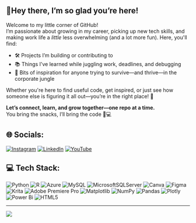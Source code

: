## 🌸Hey there, I’m so glad you’re here!

Welcome to my little corner of GitHub!  
I’m passionate about growing in my career, picking up new tech skills, and making work life a *little* less overwhelming (and a lot more fun). Here, you'll find:

- 🛠️ Projects I’m building or contributing to  
- 📚 Things I’ve learned while juggling work, deadlines, and debugging  
- 🌱 Bits of inspiration for anyone trying to survive—and thrive—in the corporate jungle  

Whether you're here to find useful code, get inspired, or just see how someone else is figuring it all out—you’re in the right place! 🫶

**Let’s connect, learn, and grow together—one repo at a time.**  
You bring the snacks, I’ll bring the code 🍪💻


## 🌐 Socials:
[![Instagram](https://img.shields.io/badge/Instagram-%23E4405F.svg?logo=Instagram&logoColor=white)](https://instagram.com/mansigoelofficial) [![LinkedIn](https://img.shields.io/badge/LinkedIn-%230077B5.svg?logo=linkedin&logoColor=white)](https://linkedin.com/in/mansigoelofficial) [![YouTube](https://img.shields.io/badge/YouTube-%23FF0000.svg?logo=YouTube&logoColor=white)](https://youtube.com/@mansi.goel.official) 

## 💻 Tech Stack:
![Python](https://img.shields.io/badge/python-3670A0?style=plastic&logo=python&logoColor=ffdd54) ![R](https://img.shields.io/badge/r-%23276DC3.svg?style=plastic&logo=r&logoColor=white) ![Azure](https://img.shields.io/badge/azure-%230072C6.svg?style=plastic&logo=microsoftazure&logoColor=white) ![MySQL](https://img.shields.io/badge/mysql-4479A1.svg?style=plastic&logo=mysql&logoColor=white) ![MicrosoftSQLServer](https://img.shields.io/badge/Microsoft%20SQL%20Server-CC2927?style=plastic&logo=microsoft%20sql%20server&logoColor=white) ![Canva](https://img.shields.io/badge/Canva-%2300C4CC.svg?style=plastic&logo=Canva&logoColor=white) ![Figma](https://img.shields.io/badge/figma-%23F24E1E.svg?style=plastic&logo=figma&logoColor=white) ![Krita](https://img.shields.io/badge/Krita-203759?style=plastic&logo=krita&logoColor=EEF37B) ![Adobe Premiere Pro](https://img.shields.io/badge/Adobe%20Premiere%20Pro-9999FF.svg?style=plastic&logo=Adobe%20Premiere%20Pro&logoColor=white) ![Matplotlib](https://img.shields.io/badge/Matplotlib-%23ffffff.svg?style=plastic&logo=Matplotlib&logoColor=black) ![NumPy](https://img.shields.io/badge/numpy-%23013243.svg?style=plastic&logo=numpy&logoColor=white) ![Pandas](https://img.shields.io/badge/pandas-%23150458.svg?style=plastic&logo=pandas&logoColor=white) ![Plotly](https://img.shields.io/badge/Plotly-%233F4F75.svg?style=plastic&logo=plotly&logoColor=white) ![Power Bi](https://img.shields.io/badge/power_bi-F2C811?style=plastic&logo=powerbi&logoColor=black) ![HTML5](https://img.shields.io/badge/html5-%23E34F26.svg?style=plastic&logo=html5&logoColor=white)

---
[![](https://visitcount.itsvg.in/api?id=the-mansi-goel&icon=0&color=5)](https://visitcount.itsvg.in)

<!-- Proudly created with GPRM ( https://gprm.itsvg.in ) -->
